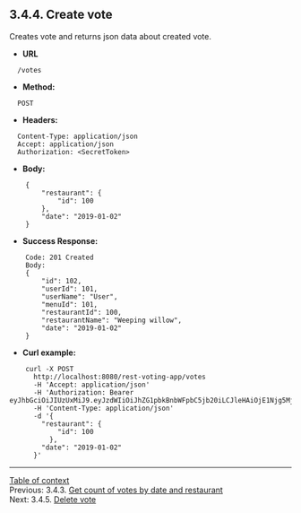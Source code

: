 **3.4.4. Create vote**
----
Creates vote and returns json data about created vote.
* **URL** 
```
  /votes
```
* **Method:**
```
  POST
```
 
* **Headers:**
```
  Content-Type: application/json
  Accept: application/json
  Authorization: <SecretToken>
```
* **Body:**
```
    {
        "restaurant": {
            "id": 100
        },
        "date": "2019-01-02"
    }
```
* **Success Response:**
```
    Code: 201 Created
    Body:
    {
        "id": 102,
        "userId": 101,
        "userName": "User",
        "menuId": 101,
        "restaurantId": 100,
        "restaurantName": "Weeping willow",
        "date": "2019-01-02"
    }
``` 
* **Curl example:**
```
    curl -X POST 
      http://localhost:8080/rest-voting-app/votes 
      -H 'Accept: application/json' 
      -H 'Authorization: Bearer eyJhbGciOiJIUzUxMiJ9.eyJzdWIiOiJhZG1pbkBnbWFpbC5jb20iLCJleHAiOjE1Njg5MjU4OTV9.Trn9KM4bCwsAuDgcBXVse2YfJQLMt1WForcmulG4T9KkKe5eAFqofUUUqikdU6H_nrebDC5lKiZn8vulFNyHzw'
      -H 'Content-Type: application/json' 
      -d '{
    	"restaurant": {
    		"id": 100
    	  },
        "date": "2019-01-02"
      }'
```
----
[Table of context](api.md) \
Previous: 3.4.3. [Get count of votes by date and restaurant](3_4_3.md) \
Next: 3.4.5. [Delete vote](3_4_5.md)